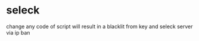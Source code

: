 # seleck

change any code of script will result in a blacklit from key and seleck server via ip ban
